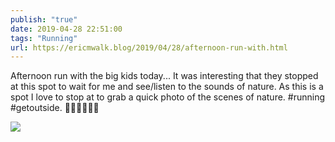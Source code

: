 ```yaml
---
publish: "true"
date: 2019-04-28 22:51:00
tags: "Running"
url: https://ericmwalk.blog/2019/04/28/afternoon-run-with.html
---
```


Afternoon run with the big kids today... It was interesting that they stopped at this spot to wait for me and see/listen to the sounds of nature. As this is a spot I love to stop at to grab a quick photo of the scenes of nature. #running #getoutside. 🏃‍♂️🚴‍♀️🚴‍♂️

![](https://ericmwalk.blog/uploads/2022/8179c5885e.jpg)